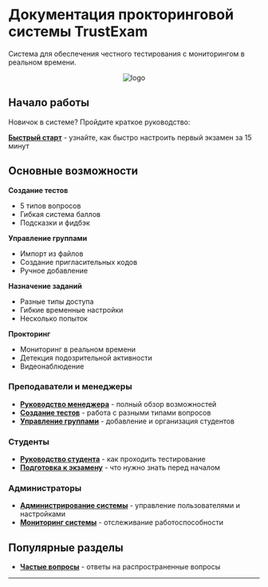 # Документация прокторинговой системы TrustExam

Система для обеспечения честного тестирования с мониторингом в реальном времени.

<p align="center">
<img src="@images/trustexam-logo.jpg" alt="logo">
</p>

## Начало работы

Новичок в системе? Пройдите краткое руководство:

**[Быстрый старт](/getting-started.md)** - узнайте, как быстро настроить первый экзамен за 15 минут

## Основные возможности

**Создание тестов**

- 5 типов вопросов
- Гибкая система баллов
- Подсказки и фидбэк

**Управление группами**

- Импорт из файлов
- Создание пригласительных кодов
- Ручное добавление

**Назначение заданий**

- Разные типы доступа
- Гибкие временные настройки
- Несколько попыток

**Прокторинг**

- Мониторинг в реальном времени
- Детекция подозрительной активности
- Видеонаблюдение

### Преподаватели и менеджеры

- **[Руководство менеджера](managers/index.md)** - полный обзор возможностей
- **[Создание тестов](managers/create-quiz.md)** - работа с разными типами вопросов
- **[Управление группами](managers/manage-classes.md)** - добавление и организация студентов

### Студенты

- **[Руководство студента](students/index.md)** - как проходить тестирование
- **[Подготовка к экзамену](students/student-preparation.md)** - что нужно знать перед началом

### Администраторы

- **[Администрирование системы](admin/index.md)** - управление пользователями и настройками
- **[Мониторинг системы](admin/system-monitoring.md)** - отслеживание работоспособности

## Популярные разделы

<!-- - **[Типы вопросов](features/question-types.md)** - описание всех форматов заданий
- **[Настройки доступа](features/access-settings.md)** - открытый, по приглашению, с предоплатой
- **[Аналитика и отчеты](features/analytics.md)** - просмотр результатов и статистики -->

- **[Частые вопросы](faq.md)** - ответы на распространенные вопросы

---